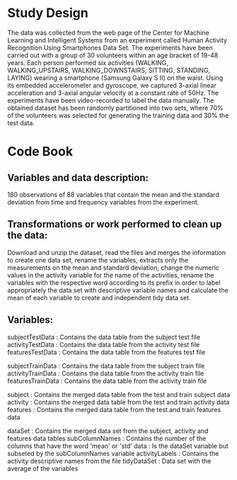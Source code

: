 # Study Design

The data was collected from the web page of the Center for Machine Learning and Intelligent Systems from an experiment called Human Activity Recognition Using Smartphones Data Set.
The experiments have been carried out with a group of 30 volunteers within an age bracket of 19-48 years. Each person performed six activities (WALKING, WALKING_UPSTAIRS, WALKING_DOWNSTAIRS, SITTING, STANDING, LAYING) wearing a smartphone (Samsung Galaxy S II) on the waist. Using its embedded accelerometer and gyroscope, we captured 3-axial linear acceleration and 3-axial angular velocity at a constant rate of 50Hz. 
The experiments have been video-recorded to label the data manually. The obtained dataset has been randomly partitioned into two sets, where 70% of the volunteers was selected for generating the training data and 30% the test data. 

# Code Book

## Variables and data description:

180 observations of 88 variables that contain the mean and the standard deviation from time and frequency variables from the experiment.

## Transformations or work performed to clean up the data:

Download and unzip the dataset, read the files and merges the information to create one data set, rename the variables, extracts only the measurements on the mean and standard deviation, change the numeric values in the activity variable for the name of the activities, rename the variables with the respective word according to its prefix in order to label appropriately the data set with descriptive variable names and calculate the mean of each variable to create and independent tidy data set.

## Variables:

subjectTestData : Contains the data table from the subject test file
activityTestData : Contains the data table from the activity test file
featuresTestData : Contains the data table from the features test file

subjectTrainData : Contains the data table from the subject train file
activityTrainData : Contains the data table from the activity train file
featuresTrainData : Contains the data table from the activity train file

subject : Contains the merged data table from the test and train subject data
activity : Contains the merged data table from the test and train activity data
features : Contains the merged data table from the test and train features data

dataSet : Contains the merged data set from the subject, activity and features data tables
subColumnNames : Contains the number of the columns that have the word 'mean' or 'std'
data : Is the dataSet variable but subseted by the subColumnNames variable
activityLabels : Contains the activity descriptive names from the file
tidyDataSet : Data set with the average of the variables
